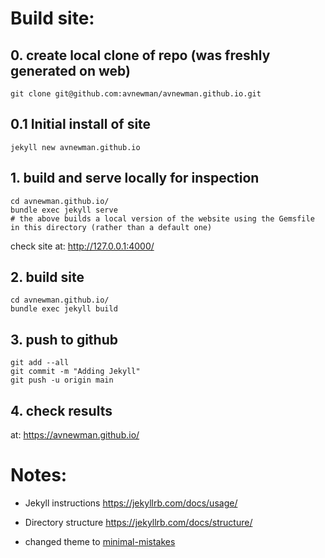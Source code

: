 # Build site:

## 0. create local clone of repo (was freshly generated on web)
```
git clone git@github.com:avnewman/avnewman.github.io.git
```

## 0.1 Initial install of site 
```
jekyll new avnewman.github.io
```

## 1. build and serve locally for inspection
```
cd avnewman.github.io/
bundle exec jekyll serve
# the above builds a local version of the website using the Gemsfile in this directory (rather than a default one) 
```
check site at:
http://127.0.0.1:4000/

## 2.  build site
```
cd avnewman.github.io/
bundle exec jekyll build
```
## 3. push to github
```
git add --all
git commit -m "Adding Jekyll"
git push -u origin main
``` 

## 4. check results
at: https://avnewman.github.io/


# Notes:
* Jekyll instructions
https://jekyllrb.com/docs/usage/

* Directory structure
https://jekyllrb.com/docs/structure/

* changed theme
to [minimal-mistakes](https://github.com/mmistakes/minimal-mistakes#readme)